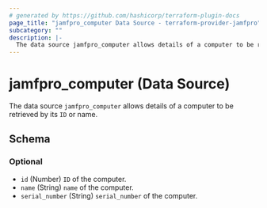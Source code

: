 ```yaml
---
# generated by https://github.com/hashicorp/terraform-plugin-docs
page_title: "jamfpro_computer Data Source - terraform-provider-jamfpro"
subcategory: ""
description: |-
  The data source jamfpro_computer allows details of a computer to be retrieved by its ID or name.
---
```


# jamfpro_computer (Data Source)

The data source `jamfpro_computer` allows details of a computer to be retrieved by its `ID` or name.



<!-- schema generated by tfplugindocs -->
## Schema

### Optional

- `id` (Number) `ID` of the computer.
- `name` (String) `name` of the computer.
- `serial_number` (String) `serial_number` of the computer.
